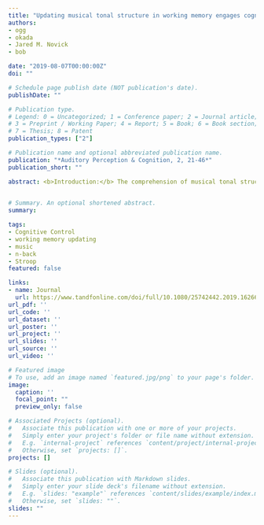 ```yaml
---
title: "Updating musical tonal structure in working memory engages cognitive control"
authors:
- ogg
- okada
- Jared M. Novick
- bob

date: "2019-08-07T00:00:00Z"
doi: ""

# Schedule page publish date (NOT publication's date).
publishDate: ""

# Publication type.
# Legend: 0 = Uncategorized; 1 = Conference paper; 2 = Journal article;
# 3 = Preprint / Working Paper; 4 = Report; 5 = Book; 6 = Book section;
# 7 = Thesis; 8 = Patent
publication_types: ["2"]

# Publication name and optional abbreviated publication name.
publication: "*Auditory Perception & Cognition, 2, 21-46*"
publication_short: ""

abstract: <b>Introduction:</b> The comprehension of musical tonal structure may rely on executive functions, such as cognitive control and working memory updating, to orient the listener to a tonal context and guide the interpretation of incoming information in real time. One specific proposal suggests cognitive control plays a key role when a listener confronts unexpected or irregular musical information. <b>Methods:</b> In two experiments, we simultaneously manipulated musical tonal contexts and non-musical cognitive control engagement. Experiment 1 used a 2-back tone-matching task with lures (engaging both cognitive control and working memory) and Experiment 2 used a Stroop task performed in a harmonic priming paradigm. <b>Results:</b> In Experiment 1, participants had difficulty overcoming conflict from lure trials, especially when tone frequencies occupied an irregular tonal context. However, in Experiment 2, the harmonic priming manipulation did not affect Stroop-conflict performance. <b>Discussion:</b> We interpret these results in terms of conflict monitoring and conflict resolution. Incorporating unexpected or ambiguous musical information appears to rely on cognitive control, however, cognitive control engagement depends on the specific task characteristics and demands. Nevertheless, these findings help explain a critical aspect of music cognition in terms of higher-order cognitive processes.
 

# Summary. An optional shortened abstract.
summary: 

tags:
- Cognitive Control
- working memory updating
- music
- n-back
- Stroop
featured: false

links:
- name: Journal
  url: https://www.tandfonline.com/doi/full/10.1080/25742442.2019.1626686?scroll=top&needAccess=true
url_pdf: ''
url_code: ''
url_dataset: ''
url_poster: ''
url_project: ''
url_slides: ''
url_source: ''
url_video: ''

# Featured image
# To use, add an image named `featured.jpg/png` to your page's folder. 
image:
  caption: ''
  focal_point: ""
  preview_only: false

# Associated Projects (optional).
#   Associate this publication with one or more of your projects.
#   Simply enter your project's folder or file name without extension.
#   E.g. `internal-project` references `content/project/internal-project/index.md`.
#   Otherwise, set `projects: []`.
projects: []

# Slides (optional).
#   Associate this publication with Markdown slides.
#   Simply enter your slide deck's filename without extension.
#   E.g. `slides: "example"` references `content/slides/example/index.md`.
#   Otherwise, set `slides: ""`.
slides: ""
---
```



